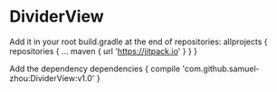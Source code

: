 # DividerView


Add it in your root build.gradle at the end of repositories:
 allprojects {
		repositories {
			...
			maven { url 'https://jitpack.io' }
		}
	}
  
 Add the dependency
  dependencies {
	        compile 'com.github.samuel-zhou:DividerView:v1.0'
	}
